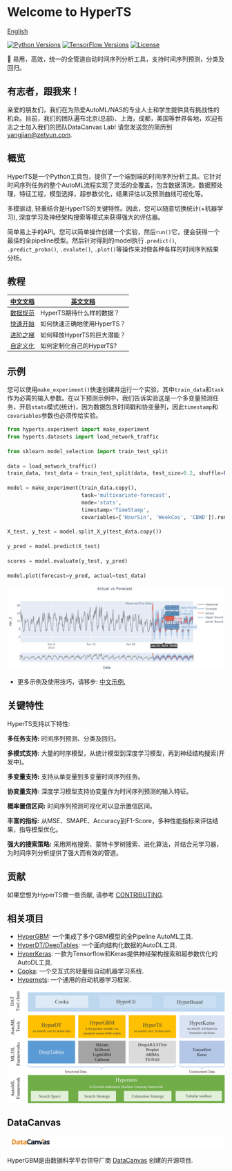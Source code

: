 # Welcome to HyperTS

[English](README.md)

[![Python Versions](https://img.shields.io/pypi/pyversions/hypernets.svg)](https://pypi.org/project/hypernets)
[![TensorFlow Versions](https://img.shields.io/badge/TensorFlow-2.0+-blue.svg)](https://pypi.org/project/deeptables)
[![License](https://img.shields.io/github/license/DataCanvasIO/deeptables.svg)](https://github.com/DataCanvasIO/deeptables/blob/master/LICENSE)

:dizzy: 易用，高效，统一的全管道自动时间序列分析工具，支持时间序列预测，分类及回归。

## 有志者，跟我来！
亲爱的朋友们，我们在为热爱AutoML/NAS的专业人士和学生提供具有挑战性的机会。目前，我们的团队遍布北京(总部)、上海，成都，美国等世界各地，欢迎有志之士加入我们的团队DataCanvas Lab! 请您发送您的简历到 yangjian@zetyun.com. 

## 概览
HyperTS是一个Python工具包，提供了一个端到端的时间序列分析工具。它针对时间序列任务的整个AutoML流程实现了灵活的全覆盖，包含数据清洗，数据预处理，特征工程，模型选择，超参数优化，结果评估以及预测曲线可视化等。

多模驱动, 轻重结合是HyperTS的关键特性。因此，您可以随意切换统计(+机器学习), 深度学习及神经架构搜索等模式来获得强大的评估器。

简单易上手的API。您可以简单操作创建一个实验，然后```run()```它，便会获得一个最佳的全pipeline模型。然后针对得到的model执行```.predict()```, ```.predict_proba()```, ```.evalute()```, ```.plot()```等操作来对做各种各样的时间序列结果分析。

## 教程

|[中文文档](https://hyperts.readthedocs.io/zh_CN/latest/) | [英文文档](https://hyperts.readthedocs.io/en/latest)|
| --------------------------------- | --------------------------------- |
[数据规范](https://hyperts.readthedocs.io/en/latest/contents/0300_dataformat.html)|HyperTS期待什么样的数据？|
|[快速开始](https://hyperts.readthedocs.io/en/latest/contents/0400_quick_start.html)| 如何快速正确地使用HyperTS？|
|[进阶之梯](https://hyperts.readthedocs.io/en/latest/contents/0500_examples.html)|如何释放HyperTS的巨大潜能？|
|[自定义化](https://hyperts.readthedocs.io/en/latest/contents/0600_custom_functions.html)|如何定制化自己的HyperTS?|

## 示例

您可以使用```make_experiment()```快速创建并运行一个实验，其中```train_data```和```task```作为必需的输入参数。在以下预测示例中，我们告诉实验这是一个多变量预测任务，开启```stats```模式(统计)，因为数据包含时间戳和协变量列，因此```timestamp```和```covariables```参数也必须传给实验。

```python
from hyperts.experiment import make_experiment
from hyperts.datasets import load_network_traffic

from sklearn.model_selection import train_test_split

data = load_network_traffic()
train_data, test_data = train_test_split(data, test_size=0.2, shuffle=False)

model = make_experiment(train_data.copy(),
                        task='multivariate-forecast',
                        mode='stats',
                        timestamp='TimeStamp',
                        covariables=['HourSin', 'WeekCos', 'CBWD']).run()

X_test, y_test = model.split_X_y(test_data.copy())

y_pred = model.predict(X_test)

scores = model.evaluate(y_test, y_pred)

model.plot(forecast=y_pred, actual=test_data)
```

![Forecast_Figure](docs/static/images/Actual_vs_Forecast.jpg)

- 更多示例及使用技巧，请移步: [中文示例.](https://github.com/DataCanvasIO/HyperTS/tree/main/examples/zh_CN)



## 关键特性

HyperTS支持以下特性:

**多任务支持:** 时间序列预测、分类及回归。

**多模式支持:** 大量的时序模型，从统计模型到深度学习模型，再到神经结构搜索(开发中)。

**多变量支持:** 支持从单变量到多变量时间序列任务。

**协变量支持:** 深度学习模型支持协变量作为时间序列预测的输入特征。

**概率置信区间:** 时间序列预测可视化可以显示置信区间。

**丰富的指标:** 从MSE、SMAPE、Accuracy到F1-Score，多种性能指标来评估结果，指导模型优化。

**强大的搜索策略:** 采用网格搜索、蒙特卡罗树搜索、进化算法，并结合元学习器，为时间序列分析提供了强大而有效的管道。


## 贡献
如果您想为HyperTS做一些贡献, 请参考 [CONTRIBUTING](CONTRIBUTING.md).

## 相关项目
* [HyperGBM](https://github.com/DataCanvasIO/HyperGBM): 一个集成了多个GBM模型的全Pipeline AutoML工具.
* [HyperDT/DeepTables](https://github.com/DataCanvasIO/DeepTables): 一个面向结构化数据的AutoDL工具.
* [HyperKeras](https://github.com/DataCanvasIO/HyperKeras): 一款为Tensorflow和Keras提供神经架构搜索和超参数优化的AutoDL工具.
* [Cooka](https://github.com/DataCanvasIO/Cooka): 一个交互式的轻量级自动机器学习系统.
* [Hypernets](https://github.com/DataCanvasIO/Hypernets): 一个通用的自动机器学习框架.
  
![DataCanvas AutoML Toolkit](docs/static/images/datacanvas_automl_toolkit.png)

## DataCanvas

![datacanvas](docs/static/images/dc_logo_1.png)

HyperGBM是由数据科学平台领导厂商 [DataCanvas](https://www.datacanvas.com/) 创建的开源项目.